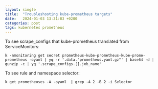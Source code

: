 ```yaml
---
layout: single
title:  "Troubleshooting kube-prometheus targets"
date:   2024-01-03 13:31:03 +0200
categories: post
tags: kubernetes prometheus
---
```

To see scrape_configs that kube-prometheus translated from ServiceMonitors:
```
k -nmonitoring get secret prometheus-kube-prometheus-kube-prome-prometheus -oyaml | yq -r '.data."prometheus.yaml.gz"' | base64 -d | gunzip -c | yq '.scrape_configs.[].job_name'
```
To see rule and namespace selector:
```
k get prometheuses -A -oyaml  | grep -A 2 -B 2 -i Selector
```
